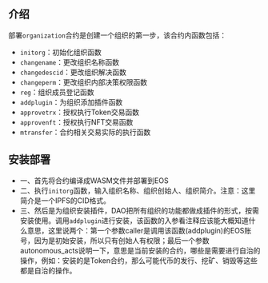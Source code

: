 ## 介绍
部署`organization`合约是创建一个组织的第一步，该合约内函数包括：
* `initorg`：初始化组织函数
* `changename`：更改组织名称函数
* `changedescid`：更改组织解决函数
* `changeperm`：更改组织内部决策权限函数
* `reg`：组织成员登记函数
* `addplugin`：为组织添加插件函数
* `approvetrx`：授权执行Token交易函数
* `approvenft`：授权执行NFT交易函数
* `mtransfer`：合约相关交易实际的执行函数

## 安装部署
* 一、首先将合约编译成WASM文件并部署到EOS
* 二、执行`initorg`函数，输入组织名称、组织创始人、组织简介。注意：这里简介是一个IPFS的CID格式。
* 三、然后是为组织安装插件，DAO把所有组织的功能都做成插件的形式，按需安装使用。调用`addplugin`进行安装，该函数的入参看注释应该能大概知道什么意思，这里说两个：第一个参数caller是调用该函数(addplugin)的EOS账号，因为是初始安装，所以只有创始人有权限；最后一个参数autonomous_acts说明一下，意思是当前安装的合约，哪些是需要进行自治的操作，例如：安装的是Token合约，那么可能代币的发行、挖矿、销毁等这些都是自治的操作。  
